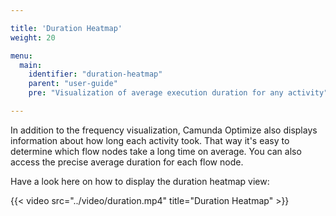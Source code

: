 ```yaml
---

title: 'Duration Heatmap'
weight: 20

menu:
  main:
    identifier: "duration-heatmap"
    parent: "user-guide"
    pre: "Visualization of average execution duration for any activity"

---
```


In addition to the frequency visualization, Camunda Optimize also displays information about how long each activity took. That way it's easy to determine which flow nodes take a long time on average. You can also access the precise average duration for each flow node.

Have a look here on how to display the duration heatmap view:

{{< video src="../video/duration.mp4" title="Duration Heatmap" >}}


